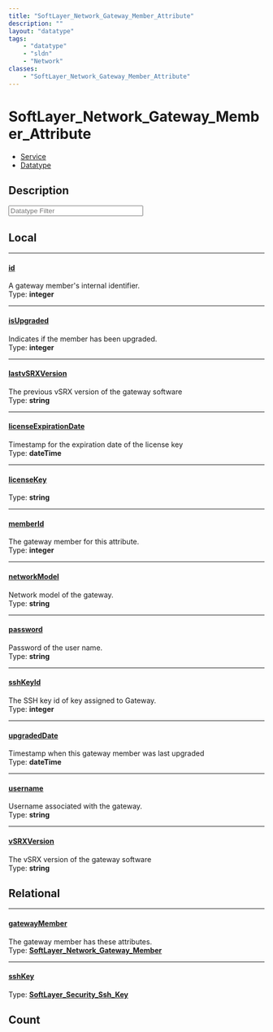 ```yaml
---
title: "SoftLayer_Network_Gateway_Member_Attribute"
description: ""
layout: "datatype"
tags:
    - "datatype"
    - "sldn"
    - "Network"
classes:
    - "SoftLayer_Network_Gateway_Member_Attribute"
---
```


# SoftLayer_Network_Gateway_Member_Attribute
<div id='service-datatype'>
    <ul id='sldn-reference-tabs'>
    <li id='service'> <a href='/reference/services/SoftLayer_Network_Gateway_Member_Attribute' >Service</a></li>    <li id='datatype'> <a href='/reference/datatypes/SoftLayer_Network_Gateway_Member_Attribute' >Datatype</a></li>
    </ul>
</div>

## Description 






<!-- Filer BEGIN -->
<div class="view-filters">
        <div class="clearfix">
            <div class="search-input-box">
                <input placeholder="Datatype Filter" onkeyup="titleSearch(inputId='prop-input', divId='properties', elementClass='prop-row')" 
                    type="text" id="prop-input" value="" size="30" maxlength="128" class="form-text">
            </div>
        </div>
</div>
<!-- Filer END -->

<div id="properties" class="content">
<div id="localProperties" class="prop-content" >

## Local
<div class="prop-row">

-----
[id]: #id
#### [id]
A gateway member's internal identifier.   
<span class="type-label">Type: </span>**integer**


</div>
<div class="prop-row">

-----
[isUpgraded]: #isupgraded
#### [isUpgraded]
Indicates if the member has been upgraded.   
<span class="type-label">Type: </span>**integer**


</div>
<div class="prop-row">

-----
[lastvSRXVersion]: #lastvsrxversion
#### [lastvSRXVersion]
The previous vSRX version of the gateway software   
<span class="type-label">Type: </span>**string**


</div>
<div class="prop-row">

-----
[licenseExpirationDate]: #licenseexpirationdate
#### [licenseExpirationDate]
Timestamp for the expiration date of the license key   
<span class="type-label">Type: </span>**dateTime**


</div>
<div class="prop-row">

-----
[licenseKey]: #licensekey
#### [licenseKey]
  
<span class="type-label">Type: </span>**string**


</div>
<div class="prop-row">

-----
[memberId]: #memberid
#### [memberId]
The gateway member for this attribute.   
<span class="type-label">Type: </span>**integer**


</div>
<div class="prop-row">

-----
[networkModel]: #networkmodel
#### [networkModel]
Network model of the gateway.  
<span class="type-label">Type: </span>**string**


</div>
<div class="prop-row">

-----
[password]: #password
#### [password]
Password of the user name.  
<span class="type-label">Type: </span>**string**


</div>
<div class="prop-row">

-----
[sshKeyId]: #sshkeyid
#### [sshKeyId]
The SSH key id of key assigned to Gateway.   
<span class="type-label">Type: </span>**integer**


</div>
<div class="prop-row">

-----
[upgradedDate]: #upgradeddate
#### [upgradedDate]
Timestamp when this gateway member was last upgraded   
<span class="type-label">Type: </span>**dateTime**


</div>
<div class="prop-row">

-----
[username]: #username
#### [username]
Username associated with the gateway.  
<span class="type-label">Type: </span>**string**


</div>
<div class="prop-row">

-----
[vSRXVersion]: #vsrxversion
#### [vSRXVersion]
The vSRX version of the gateway software   
<span class="type-label">Type: </span>**string**


</div>
</div>
<!-- LOCAL PROPERTY END -->

<div id="relationalProperties"  class="prop-content" >

## Relational
<div class="prop-row">

-----
[gatewayMember]: #gatewaymember
#### [gatewayMember]
The gateway member has these attributes.  
<span class="type-label">Type: </span>**<a href='/reference/datatypes/SoftLayer_Network_Gateway_Member'>SoftLayer_Network_Gateway_Member </a>**


</div>
<div class="prop-row">

-----
[sshKey]: #sshkey
#### [sshKey]
  
<span class="type-label">Type: </span>**<a href='/reference/datatypes/SoftLayer_Security_Ssh_Key'>SoftLayer_Security_Ssh_Key </a>**


</div>

## Count
</div>


